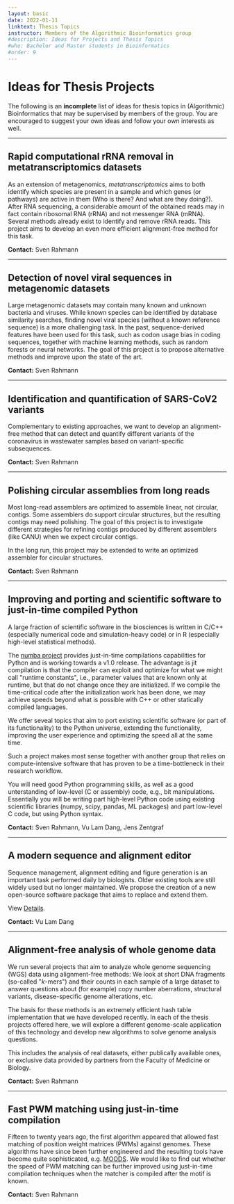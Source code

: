 ```yaml
---
layout: basic
date: 2022-01-11
linktext: Thesis Topics
instructor: Members of the Algorithmic Bioinformatics group
#description: Ideas for Projects and Thesis Topics
#who: Bachelor and Master students in Bioinformatics
#order: 9
---
```


# Ideas for Thesis Projects

The following is an **incomplete** list of ideas for thesis topics in (Algorithmic) Bioinformatics that may be supervised by members of the group.
You are encouraged to suggest your own ideas and follow your own interests as well.

----

## Rapid computational rRNA removal in metatranscriptomics datasets

As an extension of metagenomics, *metatranscriptomics* aims to both identify which species are present in a sample and which genes (or pathways) are active in them (Who is there? And what are they doing?).
After RNA sequencing, a considerable amount of the obtained reads may in fact contain ribosomal RNA (rRNA) and not messenger RNA (mRNA).
Several methods already exist to identify and remove rRNA reads.
This project aims to develop an even more efficient alignment-free method for this task.

**Contact:** Sven Rahmann

----

## Detection of novel viral sequences in metagenomic datasets

Large metagenomic datasets may contain many known and unknown bacteria and viruses.
While known species can be identified by database similarity searches, finding novel viral species (without a known reference sequence) is a more challenging task.
In the past, sequence-derived features have been used for this task, such as codon usage bias in coding sequences, together with machine learning methods, such as random forests or neural networks.
The goal of this project is to propose alternative methods and improve upon the state of the art.

**Contact:** Sven Rahmann

----


## Identification and quantification of SARS-CoV2 variants

Complementary to existing approaches, we want to develop an alignment-free method that can detect and quantify different variants of the coronavirus in wastewater samples based on variant-specific subsequences.

**Contact:** Sven Rahmann

----

## Polishing circular assemblies from long reads

Most long-read assemblers are optimized to assemble linear, not circular, contigs.
Some assemblers do support circular structures, but the resulting contigs may need polishing.
The goal of this project is to investigate different strategies for refining contigs produced by different assemblers (like CANU) when we expect circular contigs.

In the long run, this project may be extended to write an optimized assembler for circular structures.

**Contact:** Sven Rahmann


----

## Improving and porting and scientific software to just-in-time compiled Python

A large fraction of scientific software in the biosciences is written in C/C++ (especially numerical code and simulation-heavy code) or in R (especially high-level statistical methods).

The [numba project](https://numba.pydata.org) provides just-in-time compilations capabilities for Python and is working towards a v1.0 release.
The advantage is jit compilation is that the compiler can exploit and optimize for what we might call "runtime constants", i.e., parameter values that are known only at runtime, but that do not change once they are initialized.
If we compile the time-critical code after the initialization work has been done, we may achieve speeds beyond what is possible with C++ or other statically compiled languages.

We offer seveal topics that aim to port existing scientific software (or part of its functionality) to the Python universe, extending the functionality, improving the user experience and optimizing the speed all at the same time.

Such a project makes most sense together with another group that relies on compute-intensive software that has proven to be a time-bottleneck in their research workflow.

You will need good Python programming skills, as well as a good unterstanding of low-level (C or assembly) code, e.g., bit manipulations. 
Essentially you will be writing part high-level Python code using existing scientific libraries (numpy, scipy, pandas, ML packages) and part low-level C code, but using Python syntax.

**Contact:** Sven Rahmann, Vu Lam Dang, Jens Zentgraf

----

## A modern sequence and alignment editor

Sequence management, alignment editing and figure generation is an important task performed daily by biologists.
Older existing tools are still widely used but no longer maintained.
We propose the creation of a new open-source software package that aims to replace and extend them.

View [Details](topics/alignmenteditor.md).

**Contact:** Vu Lam Dang

----

## Alignment-free analysis of whole genome data

We run several projects that aim to analyze whole genome sequencing (WGS) data using alignment-free methods:
We look at short DNA fragments (so-called "*k*-mers") and their counts in each sample of a large dataset to answer questions about (for example) copy number aberrations, structural variants, disease-specific genome alterations, etc.

The basis for these methods is an extremely efficient hash table implementation that we have developed recently.
In each of the thesis projects offered here, we will explore a different genome-scale application of this technology and develop new algorithms to solve genome analysis questions.

This includes the analysis of real datasets, either publically available ones, or exclusive data provided by partners from the Faculty of Medicine or Biology.

**Contact:** Sven Rahmann

----

## Fast PWM matching using just-in-time compilation

Fifteen to twenty years ago, the first algorithm appeared that allowed fast matching of position weight matrices (PWMs) against genomes.
These algorithms have since been further engineered and the resulting tools have become quite sophisticated, e.g. [MOODS](https://www.cs.helsinki.fi/group/pssmfind/).
We would like to find out whether the speed of PWM matching can be further improved using just-in-time compilation techniques when the matcher is compiled after the motif is known.

**Contact:** Sven Rahmann

